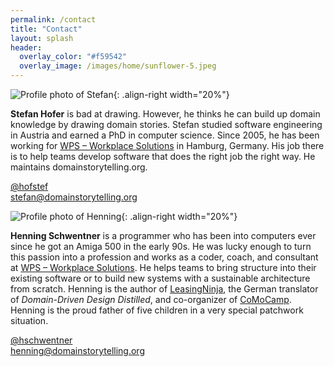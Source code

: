 ```yaml
---
permalink: /contact
title: "Contact"
layout: splash
header: 
  overlay_color: "#f59542"
  overlay_image: /images/home/sunflower-5.jpeg
---
```


![Profile photo of Stefan](/images/contact/StefanHofer_571.jpg){: .align-right width="20%"}

**Stefan Hofer** is bad at drawing. However, he thinks he can build up domain knowledge by drawing domain stories. Stefan studied software engineering in Austria and earned a PhD in computer science. Since 2005, he has been working for [WPS – Workplace Solutions](https://www.wps.de) in Hamburg, Germany. His job there is to help teams develop software that does the right job the right way. He maintains domainstorytelling.org.

<i class="fab fa-fw fa-twitter" aria-hidden="true"></i>
[@hofstef](https://twitter.com/hofstef)  
<i class="fas fa-envelope" aria-hidden="true"></i> [stefan@domainstorytelling.org](mailto:stefan@domainstorytelling.org)

![Profile photo of Henning](/images/contact/HenningSchwentner251.jpg){: .align-right width="20%"}

**Henning Schwentner** is a programmer who has been into computers ever since he got an Amiga 500 in the early 90s. He was lucky enough to turn this passion into a profession and works as a coder, coach, and consultant at [WPS – Workplace Solutions](https://www.wps.de). He helps teams to bring structure into their existing software or to build new systems with a sustainable architecture from scratch. Henning is the author of [LeasingNinja](https://leasingninja.io), the German translator of *Domain-Driven Design Distilled*, and co-organizer of [CoMoCamp](https://comocamp.org). Henning is the proud father of five children in a very special patchwork situation.

<i class="fab fa-fw fa-twitter" aria-hidden="true"></i>
[@hschwentner](https://twitter.com/hschwentner)  
<i class="fas fa-envelope" aria-hidden="true"></i> [henning@domainstorytelling.org](mailto:henning@domainstorytelling.org)
